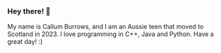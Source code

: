 ### Hey there! 👋

My name is Callum Burrows, and I am an Aussie teen that moved to Scotland in 2023. I love programming in C++, Java and Python. Have a great day! :)

